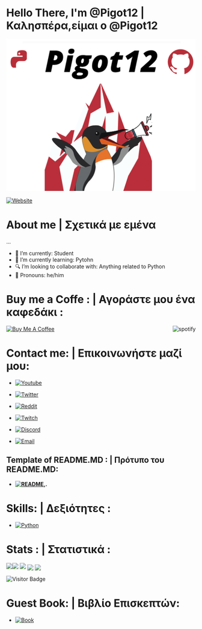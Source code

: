 
# Hello There, I'm @Pigot12 | Καλησπέρα,είμαι ο @Pigot12
![](GithubLogo%20(1).png)

[![Website](https://img.shields.io/badge/-Website-000?&logo=java)]()
# About me | Σχετικά με εμένα

...


* 🏫 I’m currently:  Student
* 🐍 I’m currently learning: Pytohn
* 🔍 I’m looking to collaborate with: Anything related to Python
* 📖 Pronouns: he/him


# Buy me a Coffe : | Αγοράστε μου ένα καφεδάκι :
  <a href="https://www.buymeacoffee.com/pigot12" target="_blank" rel="noreferrer nofollow">
      <img src="https://cdn.buymeacoffee.com/buttons/default-red.png" alt="Buy Me A Coffee" height="40" width="170" >

<a href="https://github.com/kittinan/spotify-github-profile" target="black">
  <img align="right"
    src="https://spotify-github-profile.vercel.app/api/view?uid=k4jkgsc6vq2boan1t2ajvxvee&cover_image=true"
    alt="spotify" />
</a>


# Contact me: | Επικοινωνήστε μαζί μου:

* [![Youtube](https://img.shields.io/badge/-Pigot12-000?&logo=youtube)](https://www.youtube.com/channel/UCnTVfPUMLGlMwQgU3v3O0sg)
</a>

* [![Twitter](https://img.shields.io/badge/-Pigot12_-000?&logo=twitter)](https://twitter.com/Pigot12_)
</a>

* [![Reddit](https://img.shields.io/badge/-Pigot12-000?&logo=reddit)](https://www.reddit.com/user/Pigot12)
</a>

* [![Twitch](https://img.shields.io/badge/-Pigot12_-000?&logo=twitch)](https://www.twitch.tv/pigot12_)
</a>

* [![Discord](https://img.shields.io/badge/-Pigot12Server_-000?&logo=discord)](https://discord.gg/JJVYYG9)

</a>

* [![Email](https://img.shields.io/badge/-Email_-000?&logo=email)](0pigot120@protonmail.com)

</a>

## Template of README.MD : | Πρότυπο του README.MD:

* **[![README](https://img.shields.io/badge/-README_-000?&logo=github),](https://github.com/Pigot12/Pigot12).**

# Skills: | Δεξιότητες :

* [![Python](https://img.shields.io/badge/-Python-000?&logo=python)](https://github.com/Pigot12?tab=repositories&q=&type=&language=python)

# Stats : | Στατιστικά :

<img align="left" src="https://github-readme-stats.vercel.app/api?username=Pigot12&show_icons=true&count_private=true&theme=merko" />
<img src="https://github-readme-stats.vercel.app/api/top-langs/?username=Pigot12&layout=compact&count_private=true&theme=merko" />
<img src="https://github-readme-stats.vercel.app/api/wakatime?username=Pigot12&theme=merko" />
<a href="https://github.com/Pigot12/onlinecoursesvertex" target="_blank"><img align="center" src="https://github-readme-stats.vercel.app/api/pin/?username=Pigot12&repo=onlinecoursesvertex&theme=merko""></a>
<a href="https://github.com/Pigot12/smallproject" target="_blank"><img align="center" src="https://github-readme-stats.vercel.app/api/pin/?username=Pigot12&repo=smallproject&theme=merko""></a>

![Visitor Badge](https://visitor-badge.laobi.icu/badge?page_id=pigot12.pigot12)

# Guest Book: | Βιβλίο Επισκεπτών:
* [![Book](https://img.shields.io/badge/-Book-000?&logo=book)](https://github.com/Pigot12/Pigot12/issues/new)
